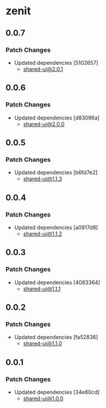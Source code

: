 # zenit

## 0.0.7

### Patch Changes

- Updated dependencies [5102657]
  - shared-ui@2.0.1

## 0.0.6

### Patch Changes

- Updated dependencies [d83096a]
  - shared-ui@2.0.0

## 0.0.5

### Patch Changes

- Updated dependencies [b6fd7e2]
  - shared-ui@1.1.3

## 0.0.4

### Patch Changes

- Updated dependencies [a0917d8]
  - shared-ui@1.1.2

## 0.0.3

### Patch Changes

- Updated dependencies [4083364]
  - shared-ui@1.1.1

## 0.0.2

### Patch Changes

- Updated dependencies [fa52836]
  - shared-ui@1.1.0

## 0.0.1

### Patch Changes

- Updated dependencies [34e60cd]
  - shared-ui@1.0.0
